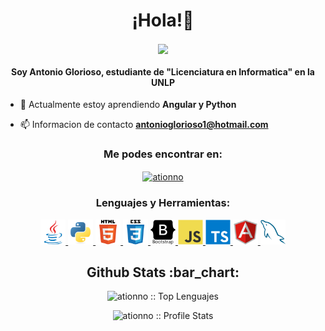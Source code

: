 <h1 align="center">¡Hola!👋</h1>
<p align="center">
  <img align="center" src="https://drive.google.com/uc?export=view&id=1NLQK9edrqEViF87WO50NolZvqEMLapuX&rl"/>
</p>

<h4 align="center">Soy Antonio Glorioso, estudiante de "Licenciatura en Informatica" en la UNLP </h4>

- 🌱 Actualmente estoy aprendiendo **Angular y Python**

- 📫 Informacion de contacto **antonioglorioso1@hotmail.com**

<h3 align="center">Me podes encontrar en:</h3>
<p align="center">
<a href="https://www.instagram.com/antofel1x" target="blank"><img align="center" src="https://raw.githubusercontent.com/rahuldkjain/github-profile-readme-generator/master/src/images/icons/Social/instagram.svg" alt="ationno" height="30" width="40" /></a>
</p>

<h3 align="center">Lenguajes y Herramientas:</h3>
<p align="center"> 
  <a href="https://www.java.com" target="_blank" rel="noreferrer"> 
    <img src="https://raw.githubusercontent.com/devicons/devicon/master/icons/java/java-original.svg" alt="java" width="40" height="40"/> 
  </a> 
  <a href="https://www.python.org" target="_blank" rel="noreferrer"> 
    <img src="https://raw.githubusercontent.com/devicons/devicon/master/icons/python/python-original.svg" alt="python" width="40" height="40"/> 
  </a>
  <a href="https://www.w3.org/html/" target="_blank" rel="noreferrer"> 
    <img src="https://raw.githubusercontent.com/devicons/devicon/master/icons/html5/html5-original-wordmark.svg" alt="html5" width="40" height="40"/> 
  </a> 
    <a href="https://www.w3schools.com/css/" target="_blank" rel="noreferrer"> 
    <img src="https://raw.githubusercontent.com/devicons/devicon/master/icons/css3/css3-original-wordmark.svg" alt="css3" width="40" height="40"/> 
  </a> 
    <a href="https://getbootstrap.com" target="_blank" rel="noreferrer"> 
    <img src="https://raw.githubusercontent.com/devicons/devicon/master/icons/bootstrap/bootstrap-plain-wordmark.svg" alt="bootstrap" width="40" height="40"/> 
  </a> 
  <a href="https://developer.mozilla.org/en-US/docs/Web/JavaScript" target="_blank" rel="noreferrer"> 
    <img src="https://raw.githubusercontent.com/devicons/devicon/master/icons/javascript/javascript-original.svg" alt="javascript" width="40" height="40"/> 
  </a> 
  <a href="https://www.typescriptlang.org/docs/handbook/intro.html" target="_blank" rel="noreferrer"> 
    <img src="https://github.com/devicons/devicon/blob/master/icons/typescript/typescript-original.svg" alt="javascript" width="40" height="40"/> 
  </a> 
  <a href="https://angular.io/docs" target="_blank" rel="noreferrer"> 
    <img src="https://github.com/devicons/devicon/blob/master/icons/angularjs/angularjs-original.svg" alt="angular" width="40" height="40"/> 
  </a> 
  <a href="https://docs.oracle.com/en-us/iaas/mysql-database/doc/getting-started.html" target="_blank" rel="noreferrer"> 
    <img src="https://github.com/devicons/devicon/blob/master/icons/mysql/mysql-original.svg" alt="mysql" width="40" height="40"/> 
  </a> 
</p>

<h2 align="center">Github Stats :bar_chart:</h2>

<p align="center" height="100px" ><img src="https://github-readme-stats.vercel.app/api/top-langs/?username=ationno&langs_count=10&theme=dark&layout=compact" alt="ationno :: Top Lenguajes" /></p>

<p align="center" height="100px" ><img src="https://github-readme-stats.vercel.app/api?username=ationno&show_icons=true&theme=dark" alt="ationno :: Profile Stats" /></p>
